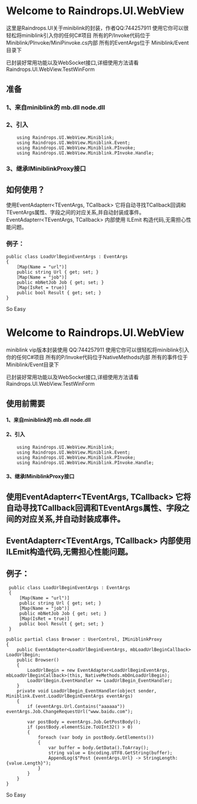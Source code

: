 
# Welcome to Raindrops.UI.WebView
这里是Raindrops.UI关于miniblink的封装，作者QQ:744257911
使用它你可以很轻松将miniblink引入你的任何C#项目
所有的P/Invoke代码位于Miniblink/PInvoke/MiniPinvoke.cs内部
所有的EventArgs位于 Miniblink/Event目录下

已封装好常用功能以及WebSocket接口,详细使用方法请看Raindrops.UI.WebView.TestWinForm

## 准备
### 1、来自miniblink的 mb.dll node.dll
### 2、引入 
        using Raindrops.UI.WebView.Miniblink;
        using Raindrops.UI.WebView.Miniblink.Event;
        using Raindrops.UI.WebView.Miniblink.PInvoke;
        using Raindrops.UI.WebView.Miniblink.PInvoke.Handle;
### 3、继承IMiniblinkProxy接口

## 如何使用？
使用EventAdapterr<TEventArgs, TCallback> 它将自动寻找TCallback回调和TEventArgs属性、字段之间的对应关系,并自动封装成事件。
EventAdapterr<TEventArgs, TCallback> 内部使用 ILEmit 构造代码,无需担心性能问题。

### 例子：
    public class LoadUrlBeginEventArgs : EventArgs
    {
        [Map(Name = "url")]
        public string Url { get; set; }
        [Map(Name = "job")]
        public mbNetJob Job { get; set; }
        [Map(IsRet = true)]
        public bool Result { get; set; }
    }



 So Easy
# Welcome to Raindrops.UI.WebView
 miniblink vip版本封装使用 QQ:744257911
使用它你可以很轻松将miniblink引入你的任何C#项目
所有的P/Invoke代码位于NativeMethods内部
所有的事件位于 Miniblink/Event目录下

已封装好常用功能以及WebSocket接口,详细使用方法请看Raindrops.UI.WebView.TestWinForm

## 使用前需要
#### 1、来自miniblink的 mb.dll node.dll
#### 2、引入 
        using Raindrops.UI.WebView.Miniblink;
        using Raindrops.UI.WebView.Miniblink.Event;
        using Raindrops.UI.WebView.Miniblink.PInvoke;
        using Raindrops.UI.WebView.Miniblink.PInvoke.Handle;
#### 3、继承IMiniblinkProxy接口

## 使用EventAdapterr<TEventArgs, TCallback> 它将自动寻找TCallback回调和TEventArgs属性、字段之间的对应关系,并自动封装成事件。
## EventAdapterr<TEventArgs, TCallback> 内部使用ILEmit构造代码,无需担心性能问题。

## 例子：

	 public class LoadUrlBeginEventArgs : EventArgs
	 {
	     [Map(Name = "url")]
	     public string Url { get; set; }
	     [Map(Name = "job")]
	     public mbNetJob Job { get; set; }
	     [Map(IsRet = true)]
	     public bool Result { get; set; }
	 }

	public partial class Browser : UserControl, IMiniblinkProxy
	{
	    public EventAdapter<LoadUrlBeginEventArgs, mbLoadUrlBeginCallback> LoadUrlBegin;
	    public Browser()
	    {
	        LoadUrlBegin = new EventAdapter<LoadUrlBeginEventArgs, mbLoadUrlBeginCallback>(this, NativeMethods.mbOnLoadUrlBegin);
	        LoadUrlBegin.EventHandler += LoadUrlBegin_EventHandler;
	    }
	    private void LoadUrlBegin_EventHandler(object sender, Miniblink.Event.LoadUrlBeginEventArgs eventArgs)
	    {
	        if (eventArgs.Url.Contains("aaaaaa")) eventArgs.Job.ChangeRequestUrl("www.baidu.com");

	        var postBody = eventArgs.Job.GetPostBody();
	        if (postBody.elementSize.ToUInt32() > 0)
	        {
	            foreach (var body in postBody.GetElements())
	            {
	                var buffer = body.GetData().ToArray();
	                string value = Encoding.UTF8.GetString(buffer);
	                AppendLog($"Post {eventArgs.Url} -> StringLength:{value.Length}");
	            }
	        }
	    }
	}
 So Easy

